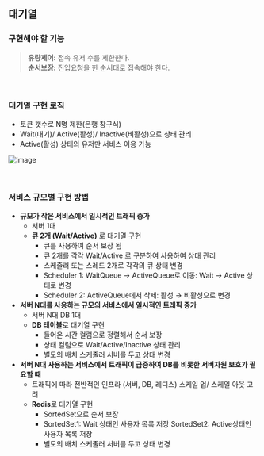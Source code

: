 ## 대기열

### 구현해야 할 기능

> **유량제어:** 접속 유저 수를 제한한다.  
**순서보장:** 진입요청을 한 순서대로 접속해야 한다.
> 

<br/>

### 대기열 구현 로직

- 토큰 갯수로 N명 제한(은행 창구식)
- Wait(대기)/ Active(활성)/ Inactive(비활성)으로 상태 관리
- Active(활성) 상태의 유저만 서비스 이용 가능

![image](https://github.com/user-attachments/assets/daa2be07-2d5f-4a7c-b889-11e7fb17259b)

<br/>

### 서비스 규모별 구현 방법

- **규모가 작은 서비스에서 일시적인 트래픽 증가**
    - 서버 1대
    -  **큐 2개 (Wait/Active)** 로 대기열 구현
        - 큐를 사용하여 순서 보장 됨
        - 큐 2개를 각각 Wait/Active 로 구분하여 사용하여 상태 관리
        - 스케줄러 또는 스레드 2개로 각각의 큐 상태 변경
        - Scheduler 1: WaitQueue → ActiveQueue로 이동: Wait → Active 상태로 변경
        - Scheduler 2: ActiveQueue에서 삭제: 활성 → 비활성으로 변경
- **서버 N대를 사용하는 규모의 서비스에서 일시적인 트래픽 증가**
    - 서버 N대 DB 1대
    - **DB 테이블**로 대기열 구현
        - 들어온 시간 컬럼으로 정렬해서 순서 보장
        - 상태 컬럼으로 Wait/Active/Inactive 상태 관리
        - 별도의 배치 스케줄러 서버를 두고 상태 변경
- **서버 N대 사용하는 서비스에서 트래픽이 급증하여 DB를 비롯한 서버자원 보호가 필요할 때**
    - 트래픽에 따라 전반적인 인프라 (서버, DB, 레디스) 스케일 업/ 스케일 아웃 고려
    - **Redis**로 대기열 구현
        - SortedSet으로 순서 보장
        - SortedSet1: Wait 상태인 사용자 목록 저장
        SortedSet2: Active상태인 사용자 목록 저장
        - 별도의 배치 스케줄러 서버를 두고 상태 변경
